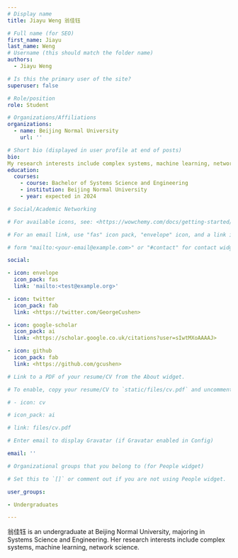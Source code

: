 ```yaml
---
# Display name
title: Jiayu Weng 翁佳钰

# Full name (for SEO)
first_name: Jiayu
last_name: Weng
# Username (this should match the folder name)
authors:
  - Jiayu Weng

# Is this the primary user of the site?
superuser: false

# Role/position
role: Student

# Organizations/Affiliations
organizations:
  - name: Beijing Normal University
    url: ''

# Short bio (displayed in user profile at end of posts)
bio: 
My research interests include complex systems, machine learning, network science. Currently I am looking for a PhD position focused on AI for Science.
education:
  courses:
    - course: Bachelor of Systems Science and Engineering 
    - institution: Beijing Normal University 
    - year: expected in 2024

# Social/Academic Networking

# For available icons, see: <https://wowchemy.com/docs/getting-started/page-builder/#icons>

# For an email link, use "fas" icon pack, "envelope" icon, and a link in the

# form "mailto:<your-email@example.com>" or "#contact" for contact widget.

social:

- icon: envelope
  icon_pack: fas
  link: 'mailto:<test@example.org>'

- icon: twitter
  icon_pack: fab
  link: <https://twitter.com/GeorgeCushen>

- icon: google-scholar
  icon_pack: ai
  link: <https://scholar.google.co.uk/citations?user=sIwtMXoAAAAJ>

- icon: github
  icon_pack: fab
  link: <https://github.com/gcushen>

# Link to a PDF of your resume/CV from the About widget.

# To enable, copy your resume/CV to `static/files/cv.pdf` and uncomment the lines below.

# - icon: cv

# icon_pack: ai

# link: files/cv.pdf

# Enter email to display Gravatar (if Gravatar enabled in Config)

email: ''

# Organizational groups that you belong to (for People widget)

# Set this to `[]` or comment out if you are not using People widget.

user_groups:

- Undergraduates

---
```


翁佳钰 is an undergraduate at Beijing Normal University, majoring in Systems Science and Engineering. Her research interests include complex systems, machine learning, network science.&#x20;
